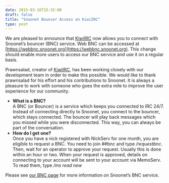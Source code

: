 ```yaml
--- 
date: 2015-03-16T15:32:00
draft: false
title: "Snoonet Bouncer Access on KiwiIRC"
type: post
---
```


We are pleased to announce that [KiwiIRC](https://kiwiirc.com/) now allows you to connect with Snoonet’s bouncer (BNC) service.  Web BNC can be accessed at [https://webbnc.snoonet.org](https://webbnc.snoonet.org).  This change should enable more users to access our BNC service and use it on a regular basis.  

Prawnsalad, creator of [KiwiIRC](https://kiwiirc.com/), has been working closely with our development team in order to make this possible.  We would like to thank prawnsalad for his effort and his contributions to Snoonet.  It is always a pleasure to work with someone who goes the extra mile to improve the user experience for our community.

- **What is a BNC?**  
    A BNC (or Bouncer) is a service which keeps you connected to IRC 24/7. Instead of connecting directly to Snoonet, you connect to the bouncer, which stays connected. The bouncer will play back messages which you missed while you were disconnected. This way, you can always be part of the conversation.
- **How do I get one?**  
    Once you have a nick registered with NickServ for one month, you are eligible to request a BNC. You need to join ##bnc and type */requestbnc*. Then, wait for an operator to approve your request. Usually this is done within an hour or two. When your request is approved, details on connecting to your account will be sent to your account via MemoServ. To read them, type */ms read new*

Please see [our BNC page](https://www.snoonet.org/bnc) for more information on Snoonet’s BNC service.